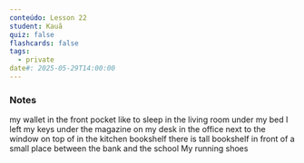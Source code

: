 ```yaml
---
conteúdo: Lesson 22
student: Kauã
quiz: false
flashcards: false
tags:
  - private
date#: 2025-05-29T14:00:00
---
```

### Notes
my wallet
in the front pocket
like to sleep
in the living room
under my bed
I left my keys
under the magazine 
on my desk
in the office
next to the window
on top of
in the kitchen
bookshelf
there is 
tall bookshelf
in front of
a small place
between the bank and the school
My running shoes